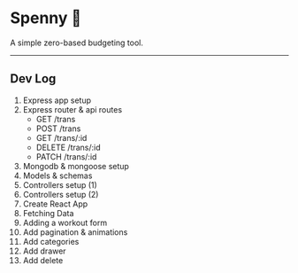 # Spenny 💸

A simple zero-based budgeting tool.

---

## Dev Log

1. Express app setup
2. Express router & api routes
   - GET /trans
   - POST /trans
   - GET /trans/:id
   - DELETE /trans/:id
   - PATCH /trans/:id
3. Mongodb & mongoose setup
4. Models & schemas
5. Controllers setup (1)
6. Controllers setup (2)
7. Create React App
8. Fetching Data
9. Adding a workout form
10. Add pagination & animations
11. Add categories
12. Add drawer
13. Add delete
